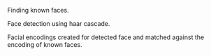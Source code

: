 Finding known faces.

Face detection using haar cascade.

Facial encodings created for detected face and matched against the encoding of known faces.
